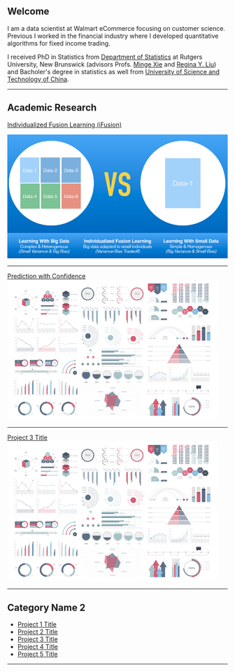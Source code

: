 ## Welcome

I am a data scientist at Walmart eCommerce focusing on customer science. Previous I worked in the financial industry where I developed quantitative algorithms for fixed income trading.
  
	      
I received PhD in Statistics from <a href="http://stat.rutgers.edu/"> Department of Statistics</a> at Rutgers University, New Brunswick</a> (advisors Profs. <a href="http://www.stat.rutgers.edu/home/mxie/">Minge Xie</a> and <a href="http://www.stat.rutgers.edu/joomlatools-files/docman-files/Liu-CV-05-2015.pdf">Regina Y. Liu</a>) and Bacholer's degree in statistics as well from <a href="http://www.ustc.edu.cn/">University of Science and Technology of China</a>.

---

## Academic Research 

[Individualized Fusion Learning (iFusion)](/sample_page)

<img src="images/idea.png?raw=true" width="600"/>

---
[Prediction with Confidence](/pdf/sample_presentation.pdf)
<img src="images/dummy_thumbnail.jpg?raw=true"/>

---
[Project 3 Title](http://example.com/)
<img src="images/dummy_thumbnail.jpg?raw=true"/>

---

## Category Name 2

- [Project 1 Title](http://example.com/)
- [Project 2 Title](http://example.com/)
- [Project 3 Title](http://example.com/)
- [Project 4 Title](http://example.com/)
- [Project 5 Title](http://example.com/)

---

